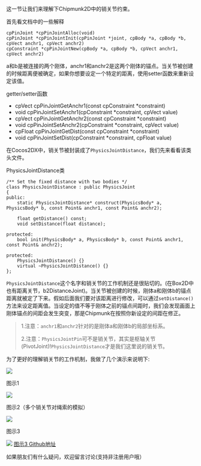 
这一节让我们来理解下Chipmunk2D中的销关节约束。

首先看文档中的一些解释

```
cpPinJoint *cpPinJointAlloc(void)
cpPinJoint *cpPinJointInit(cpPinJoint *joint, cpBody *a, cpBody *b, cpVect anchr1, cpVect anchr2)
cpConstraint *cpPinJointNew(cpBody *a, cpBody *b, cpVect anchr1, cpVect anchr2)
```
a和b是被连接的两个刚体，anchr1和anchr2是这两个刚体的锚点。当关节被创建的时候距离便被确定，如果你想要设定一个特定的距离，使用setter函数来重新设定该值。

getter/setter函数

-  cpVect cpPinJointGetAnchr1(const cpConstraint *constraint)
-  void cpPinJointSetAnchr1(cpConstraint *constraint, cpVect value)
-  cpVect cpPinJointGetAnchr2(const cpConstraint *constraint)
-  void cpPinJointSetAnchr2(cpConstraint *constraint, cpVect value)
-  cpFloat cpPinJointGetDist(const cpConstraint *constraint)
-  void cpPinJointSetDist(cpConstraint *constraint, cpFloat value)

在Cocos2DX中，销关节被封装成了`PhysicsJointDistance`，我们先来看看该类头文件。

PhysicsJointDistance类

```
/** Set the fixed distance with two bodies */
class PhysicsJointDistance : public PhysicsJoint
{
public:
    static PhysicsJointDistance* construct(PhysicsBody* a, PhysicsBody* b, const Point& anchr1, const Point& anchr2);
    
    float getDistance() const;
    void setDistance(float distance);
    
protected:
    bool init(PhysicsBody* a, PhysicsBody* b, const Point& anchr1, const Point& anchr2);
    
protected:
    PhysicsJointDistance() {}
    virtual ~PhysicsJointDistance() {}
};
```
`PhysicsJointDistance`这个名字和销关节的工作机制还是很贴切的。(在Box2D中也有距离关节，b2DistanceJoint)。当关节被创建的时候，刚体a和刚体b的锚点距离就被定了下来。假如后面我们要对该距离进行修改，可以通过`setDistance()`方法来设定距离值。当设定的值不等于刚体之前的锚点间距时，我们会发现画面上刚体锚点的间距会发生突变，那是Chipmunk在按照你新设定的间距在修正。

> 1.注意：`anchr1`和`anchr2`针对的是刚体a和刚体b的局部坐标系。
> 
> 2.注意：`PhysicsJointPin`可不是销关节，其实是枢轴关节(PivotJoint)!`PhysicsJointDistance`才是我们这里说的销关节。

为了更好的理解销关节的工作机制，我做了几个演示来说明下:

![](https://rb7uxa.blu.livefilestore.com/y2pmjvT9TUJS0T37jdaFa8lqGTzQvCxn6bAHGwxLKrZFfy6jAz_nqreG-QvXpZ8bZ6adWmom4NklMLgUq9BHtxgJH8pqfunw_Go1VoQU-vBO1I/PinJoint.gif?psid=1)

图示1

![](https://rb7uxa.blu.livefilestore.com/y2p4ReuQG_Xq8PI2WhPJcHym7T457VFmcpaHR1ZAFPIpWQaUJiDHjGAIQkSgH6l_N52PTC4QDu0bBN_4P3EGx4J1TpDcbq4y98MrEnRwUXwyYM/PinJoint2.gif?psid=1)

图示2（多个销关节对绳索的模拟）

![](https://rb7uxa.blu.livefilestore.com/y2pSDxonSj2EyPuKrZZUu-d3G-kkPDf92zteyTxqVa4De8ZDZ_lUkWlDj1gOFbkghzIltZmvVKHN_Zm1xEXt6eRr70i0Y8PRxuLr2qlpFetDVE/screenshot4.png?psid=1)

图示3

![](https://eapnaq.blu.livefilestore.com/y2ptAfFxY0_Xo4e_z2l1ifxGF6nz6yGstJjWY1ywOFspUE4NJ-RQyvH_NmNzTpAjocz3Q74GMBxhWiW5Hu2WlyFWp3tLjF6in3FuCDjI6PtonM/github1.png?psid=1)
[图示3 Github地址](https://github.com/ChipmunkCommunityCN/RockChipmunkWithCocos2DX/blob/master/Classes/JointsDemo/PinJointScene.cpp)

如果朋友们有什么疑问，欢迎留言讨论(支持非注册用户哦）